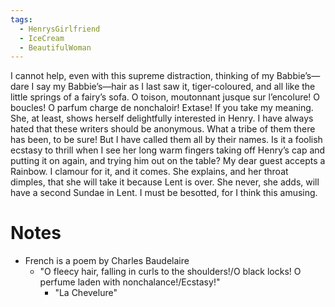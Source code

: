 ```yaml
---
tags:
  - HenrysGirlfriend
  - IceCream
  - BeautifulWoman
---
```

I cannot help, even with this supreme distraction, thinking of my Babbie’s—dare I say my Babbie’s—hair as I last saw it, tiger-coloured, and all like the little springs of a fairy’s sofa. O toison, moutonnant jusque sur l’encolure! O boucles! O parfum charge de nonchaloir! Extase! If you take my meaning. She, at least, shows herself delightfully interested in Henry. I have always hated that these writers should be anonymous. What a tribe of them there has been, to be sure! But I have called them all by their names. Is it a foolish ecstasy to thrill when I see her long warm fingers taking off Henry’s cap and putting it on again, and trying him out on the table? My dear guest accepts a Rainbow. I clamour for it, and it comes. She explains, and her throat dimples, that she will take it because Lent is over. She never, she adds, will have a second Sundae in Lent. I must be besotted, for I think this amusing.

# Notes
- French is a poem by Charles Baudelaire
	- "O fleecy hair, falling in curls to the shoulders!/O black locks! O perfume laden with nonchalance!/Ecstasy!"
		- "La Chevelure"